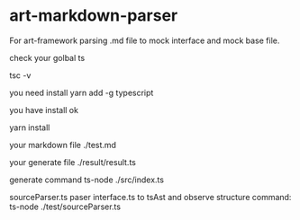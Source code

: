 # art-markdown-parser
For art-framework parsing .md file to mock interface and mock base file.

check your golbal ts

tsc -v

you need install
yarn add -g typescript

you have install
ok

yarn install

your markdown file ./test.md

your generate file ./result/result.ts

generate command
ts-node ./src/index.ts



sourceParser.ts
paser interface.ts to tsAst and observe structure
command: ts-node ./test/sourceParser.ts